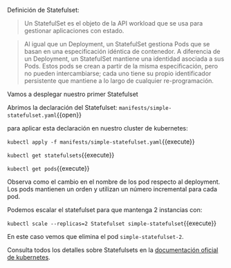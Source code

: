 
Definición de Statefulset:

> Un StatefulSet es el objeto de la API workload que se usa para gestionar aplicaciones con estado.

> Al igual que un Deployment, un StatefulSet gestiona Pods que se basan en una especificación idéntica de contenedor. A diferencia de un Deployment, un StatefulSet mantiene una identidad asociada a sus Pods. Estos pods se crean a partir de la misma especificación, pero no pueden intercambiarse; cada uno tiene su propio identificador persistente que mantiene a lo largo de cualquier re-programación.


Vamos a desplegar nuestro primer Statefulset

Abrimos la declaración del Statefulset:
`manifests/simple-statefulset.yaml`{{open}}

para aplicar esta declaración en nuestro cluster de kubernetes:

`kubectl apply -f manifests/simple-statefulset.yaml`{{execute}}

`kubectl get statefulsets`{{execute}}

`kubectl get pods`{{execute}}

Observa como el cambio en el nombre de los pod respecto al deployment.
Los pods mantienen un orden y utilizan un número incremental para cada pod. 

Podemos escalar el statefulset para que mantenga 2 instancias con:

`kubectl scale --replicas=2 Statefulset simple-statefulset`{{execute}}

En este caso vemos que elimina el pod `simple-statefulset-2`.



Consulta todos los detalles sobre Statefulsets en la [documentación oficial de kubernetes](https://kubernetes.io/docs/concepts/workloads/controllers/Statefulset/).

